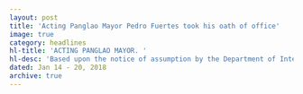 ```yaml
---
layout: post
title: 'Acting Panglao Mayor Pedro Fuertes took his oath of office'
image: true
category: headlines
hl-title: 'ACTING PANGLAO MAYOR. '
hl-desc: 'Based upon the notice of assumption by the Department of Interior and Local Government (DILG), Vice-Mayor Pedro Fuertes (left) took his oath of office before RTC Judge Jorge D. Cabalit (right) 48 last Wednesday as he assumed office as acting Panglao mayor due to the three-month suspension of Mayor Nila Montero for simple misconduct as ordered by the Ombudsman. (Photo courtesy of Ted Ayeng FB account)'
dated: Jan 14 - 20, 2018
archive: true
---
```


